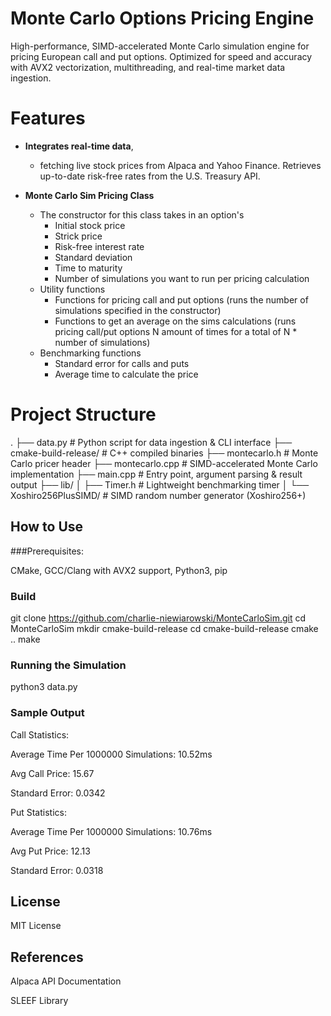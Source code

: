# Monte Carlo Options Pricing Engine
High-performance, SIMD-accelerated Monte Carlo simulation engine for pricing European call and put options. Optimized for speed and accuracy with AVX2 vectorization, multithreading, and real-time market data ingestion.

# Features
- **Integrates real-time data**,
  - fetching live stock prices from Alpaca and Yahoo Finance. Retrieves up-to-date risk-free rates from the U.S. Treasury API.

- **Monte Carlo Sim Pricing Class**
  - The constructor for this class takes in an option's
    - Initial stock price
    - Strick price
    - Risk-free interest rate
    - Standard deviation
    - Time to maturity
    - Number of simulations you want to run per pricing calculation
  - Utility functions
    - Functions for pricing call and put options (runs the number of simulations specified in the constructor)
    - Functions to get an average on the sims calculations (runs pricing call/put options N amount of times for a total of N * number of simulations)
  - Benchmarking functions
    - Standard error for calls and puts
    - Average time to calculate the price

# Project Structure

.
├── data.py # Python script for data ingestion & CLI interface
├── cmake-build-release/ # C++ compiled binaries
├── montecarlo.h # Monte Carlo pricer header
├── montecarlo.cpp # SIMD-accelerated Monte Carlo implementation
├── main.cpp # Entry point, argument parsing & result output
├── lib/
│ ├── Timer.h # Lightweight benchmarking timer
│ └── Xoshiro256PlusSIMD/ # SIMD random number generator (Xoshiro256+)
## How to Use

###Prerequisites: 

CMake, GCC/Clang with AVX2 support, Python3, pip

### Build
git clone https://github.com/charlie-niewiarowski/MonteCarloSim.git
cd MonteCarloSim
mkdir cmake-build-release
cd cmake-build-release
cmake ..
make

### Running the Simulation
python3 data.py

### Sample Output
Call Statistics:

Average Time Per 1000000 Simulations: 10.52ms

Avg Call Price: 15.67

Standard Error: 0.0342

Put Statistics:

Average Time Per 1000000 Simulations: 10.76ms

Avg Put Price: 12.13

Standard Error: 0.0318

## License
MIT License

## References
Alpaca API Documentation

SLEEF Library
